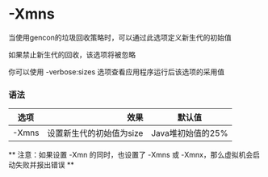 # -Xmns

当使用gencon的垃圾回收策略时，可以通过此选项定义新生代的初始值

如果禁止新生代的回收，该选项将被忽略

你可以使用 -verbose:sizes 选项查看应用程序运行后该选项的采用值

### 语法

|选项	|效果	|默认值|
| --------   | -----:   | :----: |
|-Xmns<size>	|设置新生代的初始值为size	|Java堆初始值的25%|

** 注意：如果设置 -Xmn 的同时，也设置了 -Xmns 或 -Xmnx，那么虚拟机会启动失败并报出错误 **
